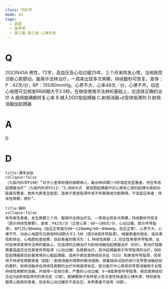 ```yaml
---
class: 内科学
mode: A2
tags:
  - 真题
  - 医考帮
  - 第三篇-第三章-心律失常
---
```


# Q
2023N45A 男性，72岁，高血压及心动过缓25年，三个月来阵发心悸，当地医院诊断心房颤动。服用华法林治疗，一周来出现多次黑矇，持续数秒可恢复。查体：P：42次/分，BP：135/80mmHg，心界不大，心率48次／分，心律不齐。动态心电图可见频发RR间期大于2.5秒。在继续使用华法林的基础上，应选择正确的治疗
A.服用胺碘酮转复心率
B.植入DDD型起搏器
C.射频消融+β受体阻滞剂
D.射频消融加起搏器

# A
D
# D
```ad-note
title:课本出处
collapse:false
（九版内科学P190）“对于心室率较慢的房颤病人，最长RR间期＞5秒或症状显著者，亦应考虑起搏器治疗”（九版内科学P211）“3.DDD方式　是双腔起搏器中对心房和心室的起搏与感知功能最完整者，故称为房室全能型。适用于房室阻滞伴或不伴窦房结功能障碍。不适宜应用者：持续性房颤、房扑”。
```

```ad-summary
title:解析
collapse:false
老年男性患者，发生房颤三个月，服用华法林治疗后，一周来出现多次黑矇，持续数秒可恢复（提示持续性房颤），查体：P42次/分（正常心率：60～100次/分，心动过缓，提示传导阻滞），BP135/80mmHg（血压正常值为90～139mmHg/60～89mmHg，血压正常），心界不大，心律不齐，动态心电图可见频发RR间期大于2.5秒（提示Ⅲ度传导阻滞），根据患者的病史、临床表现和体征、心电图检查结果，目前患者的情况为：1.持续性房颤；2.完全性房室传导阻滞，此时在继续使用华法林的基础上，应选择的正确治疗为射频消融加起搏器治疗（D对），即治疗措施需要涵盖完全性房室传导阻滞（心动过缓）及房颤治疗。其中起搏器用于传导阻滞的治疗，DDD型起搏器是目前最常用的心脏起搏器，适用于病态窦房结综合征（SSS）和房室传导阻滞，但禁用于持续性房颤患者（B错）；射频消融为房颤的解决措施，随着临床试验的进行及导管消融经验的累积，射频消融术在持续性房颤的治疗作用值得肯定，部分医疗中心常规将导管消融用于长程持续性房颤的消融，并取得一定成功率。严重的心动过缓、Ⅱ～Ⅲ度房室传导阻滞、病态窦房结综合征为β受体阻滞剂的禁忌症（C错）。胺碘酮用于各种室上性与室性快速型心律失常，特别是有器质心脏病的患者，但会有心动过缓的不良反应，本例患者不适用（A错）。
```

